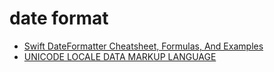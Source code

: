 # date format

- [Swift DateFormatter Cheatsheet, Formulas, And Examples](https://www.advancedswift.com/date-formatter-cheatsheet-formulas-swift/)
- [UNICODE LOCALE DATA MARKUP LANGUAGE](http://www.unicode.org/reports/tr35/tr35-dates.html#8-date-format-patterns)


